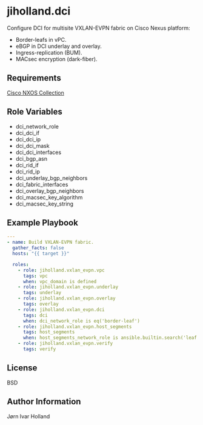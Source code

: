 jiholland.dci
==============

Configure DCI for multisite VXLAN-EVPN fabric on Cisco Nexus platform:
- Border-leafs in vPC.
- eBGP in DCI underlay and overlay.
- Ingress-replication (BUM).
- MACsec encryption (dark-fiber).

Requirements
------------

[Cisco NXOS Collection](https://galaxy.ansible.com/ui/repo/published/cisco/nxos)

Role Variables
--------------

- dci_network_role
- dci_dci_if
- dci_dci_ip
- dci_dci_mask
- dci_dci_interfaces
- dci_bgp_asn
- dci_rid_if
- dci_rid_ip
- dci_underlay_bgp_neighbors
- dci_fabric_interfaces
- dci_overlay_bgp_neighbors
- dci_macsec_key_algorithm
- dci_macsec_key_string

Example Playbook
----------------
```YAML
---
- name: Build VXLAN-EVPN fabric.
  gather_facts: false
  hosts: "{{ target }}"

  roles:
    - role: jiholland.vxlan_evpn.vpc
      tags: vpc
      when: vpc_domain is defined
    - role: jiholland.vxlan_evpn.underlay
      tags: underlay
    - role: jiholland.vxlan_evpn.overlay
      tags: overlay
    - role: jiholland.vxlan_evpn.dci
      tags: dci
      when: dci_network_role is eq('border-leaf')
    - role: jiholland.vxlan_evpn.host_segments
      tags: host_segments
      when: host_segments_network_role is ansible.builtin.search('leaf')
    - role: jiholland.vxlan_evpn.verify
      tags: verify
```
License
-------

BSD

Author Information
------------------

Jørn Ivar Holland
